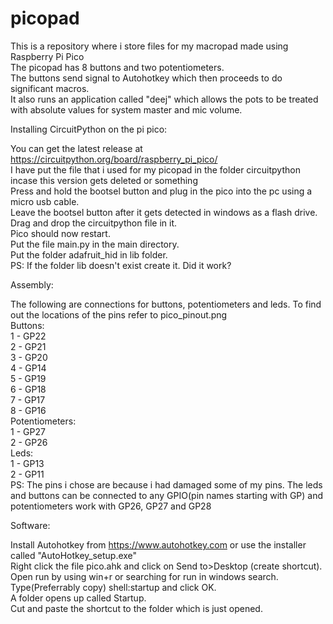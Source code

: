# picopad
This is a repository where i store files for my macropad made using Raspberry Pi Pico\
The picopad has 8 buttons and two potentiometers.\
The buttons send signal to Autohotkey which then proceeds to do significant macros.\
It also runs an application called "deej" which allows the pots to be treated with absolute values for system master and mic volume.

Installing CircuitPython on the pi pico:

You can get the latest release at https://circuitpython.org/board/raspberry_pi_pico/ \
I have put the file that i used for my picopad in the folder circuitpython incase this version gets deleted or something\
Press and hold the bootsel button and plug in the pico into the pc using a micro usb cable.\
Leave the bootsel button after it gets detected in windows as a flash drive.\
Drag and drop the circuitpython file in it. \
Pico should now restart. \
Put the file main.py in the main directory. \
Put the folder adafruit_hid in lib folder. \
PS: If the folder lib doesn't exist create it.
Did it work?

Assembly:

The following are connections for buttons, potentiometers and leds. To find out the locations of the pins refer to pico_pinout.png \
Buttons: \
1 - GP22 \
2 - GP21 \
3 - GP20 \
4 - GP14 \
5 - GP19 \
6 - GP18 \
7 - GP17 \
8 - GP16 \
Potentiometers: \
1 - GP27 \
2 - GP26 \
Leds: \
1 - GP13 \
2 - GP11 \
PS: The pins i chose are because i had damaged some of my pins. The leds and buttons can be connected to any GPIO(pin names starting with GP) and potentiometers work with GP26, GP27 and GP28 

Software:

Install Autohotkey from https://www.autohotkey.com or use the installer called "AutoHotkey_setup.exe" \
Right click the file pico.ahk and click on Send to>Desktop (create shortcut). \
Open run by using win+r or searching for run in windows search. \
Type(Preferrably copy) shell:startup and click OK. \
A folder opens up called Startup. \
Cut and paste the shortcut to the folder which is just opened.

